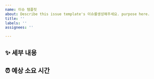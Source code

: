 ```yaml
---
name: 이슈 템플릿
about: Describe this issue template's 이슈를생성해주세요. purpose here.
title: ''
labels: ''
assignees: ''

---
```


## ✨ 세부 내용

<!-- 이슈의 세부적인 내용을 적어주세요. -->

## ⏰ 예상 소요 시간

<!-- 예상되는 소요 시간을 적어주세요. -->
